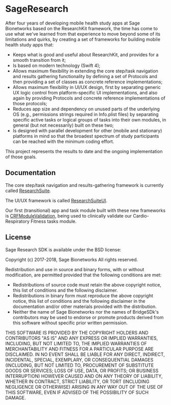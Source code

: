 # SageResearch

After four years of developing mobile health study apps at Sage Bionetworks based on the ResearchKit framework, the time has come to use what we've learned from that experience to move beyond some of its limitations and quirks, by creating a set of frameworks for building mobile health study apps that:

- Keeps what is good and useful about ResearchKit, and provides for a smooth transition from it;
- Is based on modern technology (Swift 4);
- Allows maximum flexibility in extending the core step/task navigation and results gathering functionality by defining a set of Protocols and then providing a set of classes as concrete reference implementations;
- Allows maximum flexibility in UI/UX design, first by separating generic UX logic control from platform-specific UI implementations, and also again by providing Protocols and concrete reference implementations of those protocols;
- Reduces app size and dependency on unused parts of the underlying OS (e.g., permissions strings required in Info.plist files) by separating specific active tasks or logical groups of tasks into their own modules, in general (but not necessarily) built on these two;
- Is designed with parallel development for other (mobile and stationary) platforms in mind so that the broadest spectrum of study participants can be reached with the minimum coding effort.

This project represents the results to date and the ongoing implementation of those goals.

## Documentation

The core step/task navigation and results-gathering framework is currently called [ResearchSuite](https://Erin-Mounts.github.io/SageResearch/Documentation/ResearchSuite/index.html).

The UI/UX framework is called [ResearchSuiteUI](https://Erin-Mounts.github.io/SageResearch/Documentation/ResearchSuiteUI/index.html).

Our first (transitional) app and task module built with these new frameworks is [CRFModuleValidation](https://github.com/Sage-Bionetworks/CRFValidationApp), being used to clinically validate our Cardio-Respiratory Fitness tasks module.

## License

Sage Research SDK is available under the BSD license:

Copyright (c) 2017-2018, Sage Bionetworks
All rights reserved.

Redistribution and use in source and binary forms, with or without
modification, are permitted provided that the following conditions are met:
* Redistributions of source code must retain the above copyright
notice, this list of conditions and the following disclaimer.
* Redistributions in binary form must reproduce the above copyright
notice, this list of conditions and the following disclaimer in the
documentation and/or other materials provided with the distribution.
* Neither the name of Sage Bionetworks nor the names of BridgeSDk's
contributors may be used to endorse or promote products derived from
this software without specific prior written permission.

THIS SOFTWARE IS PROVIDED BY THE COPYRIGHT HOLDERS AND CONTRIBUTORS "AS IS" AND
ANY EXPRESS OR IMPLIED WARRANTIES, INCLUDING, BUT NOT LIMITED TO, THE IMPLIED
WARRANTIES OF MERCHANTABILITY AND FITNESS FOR A PARTICULAR PURPOSE ARE
DISCLAIMED. IN NO EVENT SHALL <COPYRIGHT HOLDER> BE LIABLE FOR ANY
DIRECT, INDIRECT, INCIDENTAL, SPECIAL, EXEMPLARY, OR CONSEQUENTIAL DAMAGES
(INCLUDING, BUT NOT LIMITED TO, PROCUREMENT OF SUBSTITUTE GOODS OR SERVICES;
LOSS OF USE, DATA, OR PROFITS; OR BUSINESS INTERRUPTION) HOWEVER CAUSED AND
ON ANY THEORY OF LIABILITY, WHETHER IN CONTRACT, STRICT LIABILITY, OR TORT
(INCLUDING NEGLIGENCE OR OTHERWISE) ARISING IN ANY WAY OUT OF THE USE OF THIS
SOFTWARE, EVEN IF ADVISED OF THE POSSIBILITY OF SUCH DAMAGE.
